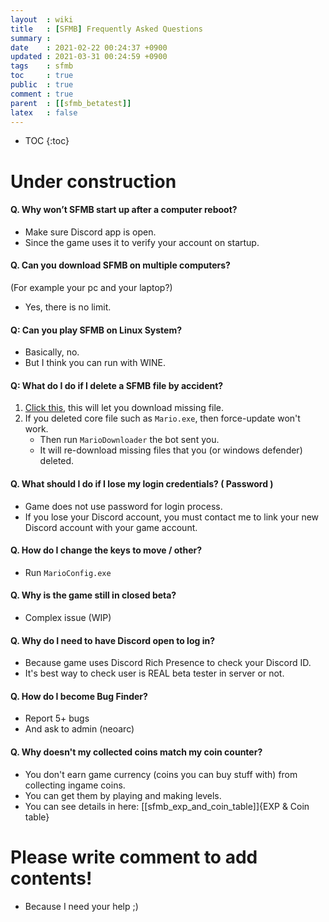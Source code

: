 ```yaml
---
layout  : wiki
title   : [SFMB] Frequently Asked Questions 
summary : 
date    : 2021-02-22 00:24:37 +0900
updated : 2021-03-31 00:24:59 +0900
tags    : sfmb 
toc     : true
public  : true
comment : true
parent  : [[sfmb_betatest]]
latex   : false
---
```

* TOC
{:toc}

# Under construction

#### Q. Why won’t SFMB start up after a computer reboot?

- Make sure Discord app is open.
- Since the game uses it to verify your account on startup.

#### Q. Can you download SFMB on multiple computers?
(For example your pc and your laptop?)

- Yes, there is no limit.

#### Q: Can you play SFMB on Linux System?

- Basically, no.
- But I think you can run with WINE.

#### Q: What do I do if I delete a SFMB file by accident?

1. [Click this](sfmb://forceupdate), this will let you download missing file.
1. If you deleted core file such as `Mario.exe`, then force-update won't work.
	- Then run `MarioDownloader` the bot sent you. 
	- It will re-download missing files that you (or windows defender) deleted.

#### Q. What should I do if I lose my login credentials? ( Password )

- Game does not use password for login process.
- If you lose your Discord account, you must contact me to link your new Discord account with your game account.

#### Q. How do I change the keys to move / other?

- Run `MarioConfig.exe`

#### Q. Why is the game still in closed beta?

- Complex issue (WIP)

#### Q. Why do I need to have Discord open to log in?

- Because game uses Discord Rich Presence to check your Discord ID.
- It's best way to check user is REAL beta tester in server or not.

#### Q. How do I become Bug Finder?

- Report 5+ bugs
- And ask to admin (neoarc)

#### Q. Why doesn't my collected coins match my coin counter?

- You don't earn game currency (coins you can buy stuff with) from collecting ingame coins.
- You can get them by playing and making levels.
- You can see details in here: [[sfmb_exp_and_coin_table]]{EXP & Coin table}

# Please write comment to add contents!

- Because I need your help ;)
